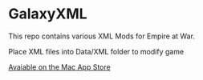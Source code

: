 GalaxyXML
=========

This repo contains various XML Mods for Empire at War.

Place XML files into Data/XML folder to modify game

[Avaiable on the Mac App Store](https://itunes.apple.com/us/app/star-wars-empire-at-war/id420787036?mt=12#)
